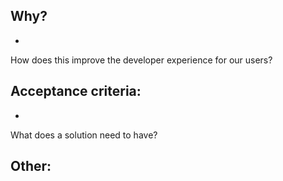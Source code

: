 ## Why?
- 
How does this improve the developer experience for our users?


## Acceptance criteria:
- 
What does a solution need to have?


## Other:
